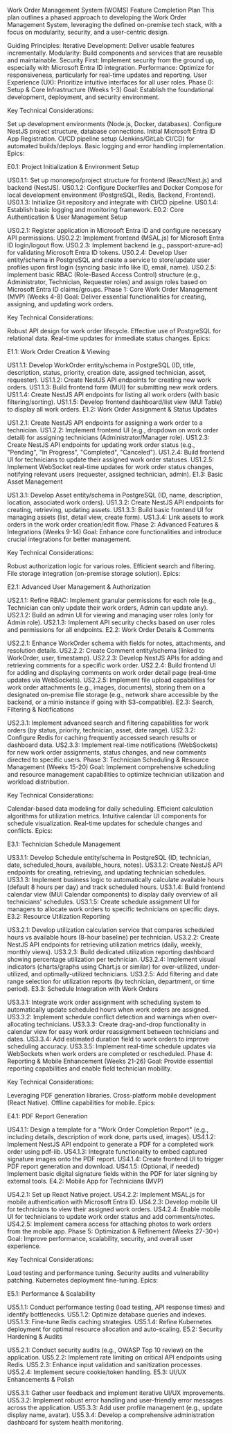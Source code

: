 Work Order Management System (WOMS) Feature Completion Plan
This plan outlines a phased approach to developing the Work Order Management System, leveraging the defined on-premise tech stack, with a focus on modularity, security, and a user-centric design.

Guiding Principles:
Iterative Development: Deliver usable features incrementally.
Modularity: Build components and services that are reusable and maintainable.
Security First: Implement security from the ground up, especially with Microsoft Entra ID integration.
Performance: Optimize for responsiveness, particularly for real-time updates and reporting.
User Experience (UX): Prioritize intuitive interfaces for all user roles.
Phase 0: Setup & Core Infrastructure (Weeks 1-3)
Goal: Establish the foundational development, deployment, and security environment.

Key Technical Considerations:

Set up development environments (Node.js, Docker, databases).
Configure NestJS project structure, database connections.
Initial Microsoft Entra ID App Registration.
CI/CD pipeline setup (Jenkins/GitLab CI/CD) for automated builds/deploys.
Basic logging and error handling implementation.
Epics:

E0.1: Project Initialization & Environment Setup

US0.1.1: Set up monorepo/project structure for frontend (React/Next.js) and backend (NestJS).
US0.1.2: Configure Dockerfiles and Docker Compose for local development environment (PostgreSQL, Redis, Backend, Frontend).
US0.1.3: Initialize Git repository and integrate with CI/CD pipeline.
US0.1.4: Establish basic logging and monitoring framework.
E0.2: Core Authentication & User Management Setup

US0.2.1: Register application in Microsoft Entra ID and configure necessary API permissions.
US0.2.2: Implement frontend (MSAL.js) for Microsoft Entra ID login/logout flow.
US0.2.3: Implement backend (e.g., passport-azure-ad) for validating Microsoft Entra ID tokens.
US0.2.4: Develop User entity/schema in PostgreSQL and create a service to store/update user profiles upon first login (syncing basic info like ID, email, name).
US0.2.5: Implement basic RBAC (Role-Based Access Control) structure (e.g., Administrator, Technician, Requester roles) and assign roles based on Microsoft Entra ID claims/groups.
Phase 1: Core Work Order Management (MVP) (Weeks 4-8)
Goal: Deliver essential functionalities for creating, assigning, and updating work orders.

Key Technical Considerations:

Robust API design for work order lifecycle.
Effective use of PostgreSQL for relational data.
Real-time updates for immediate status changes.
Epics:

E1.1: Work Order Creation & Viewing

US1.1.1: Develop WorkOrder entity/schema in PostgreSQL (ID, title, description, status, priority, creation date, assigned technician, asset, requester).
US1.1.2: Create NestJS API endpoints for creating new work orders.
US1.1.3: Build frontend form (MUI) for submitting new work orders.
US1.1.4: Create NestJS API endpoints for listing all work orders (with basic filtering/sorting).
US1.1.5: Develop frontend dashboard/list view (MUI Table) to display all work orders.
E1.2: Work Order Assignment & Status Updates

US1.2.1: Create NestJS API endpoints for assigning a work order to a technician.
US1.2.2: Implement frontend UI (e.g., dropdown on work order detail) for assigning technicians (Administrator/Manager role).
US1.2.3: Create NestJS API endpoints for updating work order status (e.g., "Pending", "In Progress", "Completed", "Canceled").
US1.2.4: Build frontend UI for technicians to update their assigned work order statuses.
US1.2.5: Implement WebSocket real-time updates for work order status changes, notifying relevant users (requester, assigned technician, admin).
E1.3: Basic Asset Management

US1.3.1: Develop Asset entity/schema in PostgreSQL (ID, name, description, location, associated work orders).
US1.3.2: Create NestJS API endpoints for creating, retrieving, updating assets.
US1.3.3: Build basic frontend UI for managing assets (list, detail view, create form).
US1.3.4: Link assets to work orders in the work order creation/edit flow.
Phase 2: Advanced Features & Integrations (Weeks 9-14)
Goal: Enhance core functionalities and introduce crucial integrations for better management.

Key Technical Considerations:

Robust authorization logic for various roles.
Efficient search and filtering.
File storage integration (on-premise storage solution).
Epics:

E2.1: Advanced User Management & Authorization

US2.1.1: Refine RBAC: Implement granular permissions for each role (e.g., Technician can only update their work orders, Admin can update any).
US2.1.2: Build an admin UI for viewing and managing user roles (only for Admin role).
US2.1.3: Implement API security checks based on user roles and permissions for all endpoints.
E2.2: Work Order Details & Comments

US2.2.1: Enhance WorkOrder schema with fields for notes, attachments, and resolution details.
US2.2.2: Create Comment entity/schema (linked to WorkOrder, user, timestamp).
US2.2.3: Develop NestJS APIs for adding and retrieving comments for a specific work order.
US2.2.4: Build frontend UI for adding and displaying comments on work order detail page (real-time updates via WebSockets).
US2.2.5: Implement file upload capabilities for work order attachments (e.g., images, documents), storing them on a designated on-premise file storage (e.g., network share accessible by the backend, or a minio instance if going with S3-compatible).
E2.3: Search, Filtering & Notifications

US2.3.1: Implement advanced search and filtering capabilities for work orders (by status, priority, technician, asset, date range).
US2.3.2: Configure Redis for caching frequently accessed search results or dashboard data.
US2.3.3: Implement real-time notifications (WebSockets) for new work order assignments, status changes, and new comments directed to specific users.
Phase 3: Technician Scheduling & Resource Management (Weeks 15-20)
Goal: Implement comprehensive scheduling and resource management capabilities to optimize technician utilization and workload distribution.

Key Technical Considerations:

Calendar-based data modeling for daily scheduling.
Efficient calculation algorithms for utilization metrics.
Intuitive calendar UI components for schedule visualization.
Real-time updates for schedule changes and conflicts.
Epics:

E3.1: Technician Schedule Management

US3.1.1: Develop Schedule entity/schema in PostgreSQL (ID, technician, date, scheduled_hours, available_hours, notes).
US3.1.2: Create NestJS API endpoints for creating, retrieving, and updating technician schedules.
US3.1.3: Implement business logic to automatically calculate available hours (default 8 hours per day) and track scheduled hours.
US3.1.4: Build frontend calendar view (MUI Calendar components) to display daily overview of all technicians' schedules.
US3.1.5: Create schedule assignment UI for managers to allocate work orders to specific technicians on specific days.
E3.2: Resource Utilization Reporting

US3.2.1: Develop utilization calculation service that compares scheduled hours vs available hours (8-hour baseline) per technician.
US3.2.2: Create NestJS API endpoints for retrieving utilization metrics (daily, weekly, monthly views).
US3.2.3: Build dedicated utilization reporting dashboard showing percentage utilization per technician.
US3.2.4: Implement visual indicators (charts/graphs using Chart.js or similar) for over-utilized, under-utilized, and optimally-utilized technicians.
US3.2.5: Add filtering and date range selection for utilization reports (by technician, department, or time period).
E3.3: Schedule Integration with Work Orders

US3.3.1: Integrate work order assignment with scheduling system to automatically update scheduled hours when work orders are assigned.
US3.3.2: Implement schedule conflict detection and warnings when over-allocating technicians.
US3.3.3: Create drag-and-drop functionality in calendar view for easy work order reassignment between technicians and dates.
US3.3.4: Add estimated duration field to work orders to improve scheduling accuracy.
US3.3.5: Implement real-time schedule updates via WebSockets when work orders are completed or rescheduled.
Phase 4: Reporting & Mobile Enhancement (Weeks 21-26)
Goal: Provide essential reporting capabilities and enable field technician mobility.

Key Technical Considerations:

Leveraging PDF generation libraries.
Cross-platform mobile development (React Native).
Offline capabilities for mobile.
Epics:

E4.1: PDF Report Generation

US4.1.1: Design a template for a "Work Order Completion Report" (e.g., including details, description of work done, parts used, images).
US4.1.2: Implement NestJS API endpoint to generate a PDF for a completed work order using pdf-lib.
US4.1.3: Integrate functionality to embed captured signature images onto the PDF report.
US4.1.4: Create frontend UI to trigger PDF report generation and download.
US4.1.5: (Optional, if needed) Implement basic digital signature fields within the PDF for later signing by external tools.
E4.2: Mobile App for Technicians (MVP)

US4.2.1: Set up React Native project.
US4.2.2: Implement MSAL.js for mobile authentication with Microsoft Entra ID.
US4.2.3: Develop mobile UI for technicians to view their assigned work orders.
US4.2.4: Enable mobile UI for technicians to update work order status and add comments/notes.
US4.2.5: Implement camera access for attaching photos to work orders from the mobile app.
Phase 5: Optimization & Refinement (Weeks 27-30+)
Goal: Improve performance, scalability, security, and overall user experience.

Key Technical Considerations:

Load testing and performance tuning.
Security audits and vulnerability patching.
Kubernetes deployment fine-tuning.
Epics:

E5.1: Performance & Scalability

US5.1.1: Conduct performance testing (load testing, API response times) and identify bottlenecks.
US5.1.2: Optimize database queries and indexes.
US5.1.3: Fine-tune Redis caching strategies.
US5.1.4: Refine Kubernetes deployment for optimal resource allocation and auto-scaling.
E5.2: Security Hardening & Audits

US5.2.1: Conduct security audits (e.g., OWASP Top 10 review) on the application.
US5.2.2: Implement rate limiting on critical API endpoints using Redis.
US5.2.3: Enhance input validation and sanitization processes.
US5.2.4: Implement secure cookie/token handling.
E5.3: UI/UX Enhancements & Polish

US5.3.1: Gather user feedback and implement iterative UI/UX improvements.
US5.3.2: Implement robust error handling and user-friendly error messages across the application.
US5.3.3: Add user profile management (e.g., update display name, avatar).
US5.3.4: Develop a comprehensive administration dashboard for system health monitoring.